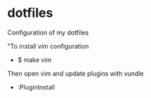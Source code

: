 # dotfiles
Configuration of my dotfiles


 "To install vim configuration

* $ make vim

Then open vim and update plugins with vundle

* :PluginInstall

